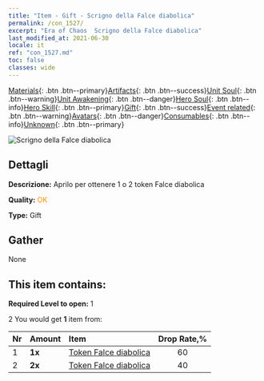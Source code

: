 ```yaml
---
title: "Item - Gift - Scrigno della Falce diabolica"
permalink: /con_1527/
excerpt: "Era of Chaos  Scrigno della Falce diabolica"
last_modified_at: 2021-06-30
locale: it
ref: "con_1527.md"
toc: false
classes: wide
---
```

 [Materials](/ItemsIT/){: .btn .btn--primary}[Artifacts](/ItemsIT/Artifacts/){: .btn .btn--success}[Unit Soul](/ItemsIT/UnitSoul/){: .btn .btn--warning}[Unit Awakening](/ItemsIT/UnitAwakening/){: .btn .btn--danger}[Hero Soul](/ItemsIT/HeroSoul/){: .btn .btn--info}[Hero Skill](/ItemsIT/HeroSkill/){: .btn .btn--primary}[Gift](/ItemsIT/Gift/){: .btn .btn--success}[Event related](/ItemsIT/Events/){: .btn .btn--warning}[Avatars](/ItemsIT/Avatars/){: .btn .btn--danger}[Consumables](/ItemsIT/Consumables/){: .btn .btn--info}[Unknown](/ItemsIT/Unknown/){: .btn .btn--primary}

 ![Scrigno della Falce diabolica](/images/t/i_907141.png)

## Dettagli
 **Descrizione:** Aprilo per ottenere 1 o 2 token Falce diabolica

 **Quality:** <span style="color: #FF8C00">OK</span>

 **Type:** Gift

## Gather

  None

## This item contains:

 **Required Level to open:** 1

 2 You would get **1** item  from:

  | Nr | Amount |     Item    | Drop Rate,% |
  |:---|:-------|:------------|:---------:|
  | 1 |  **1x** | [Token Falce diabolica](/ItemsIT/con_984/) | 60 | 
  | 2 |  **2x** | [Token Falce diabolica](/ItemsIT/con_984/) | 40 | 
